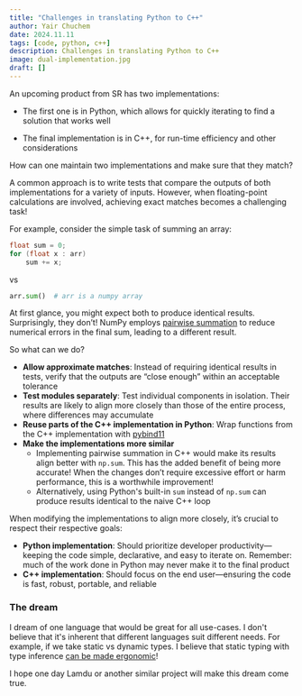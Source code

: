 ```yaml
---
title: "Challenges in translating Python to C++"
author: Yair Chuchem
date: 2024.11.11
tags: [code, python, c++]
description: Challenges in translating Python to C++
image: dual-implementation.jpg
draft: []
---
```


An upcoming product from SR has two implementations:

* The first one is in Python, which allows for quickly iterating to find a solution that works well

* The final implementation is in C++, for run-time efficiency and other considerations

How can one maintain two implementations and make sure that they match?

A common approach is to write tests that compare the outputs of both implementations for a variety of inputs. However, when floating-point calculations are involved, achieving exact matches becomes a challenging task!

For example, consider the simple task of summing an array:

```C++
float sum = 0;
for (float x : arr)
    sum += x;
```

vs

```Python
arr.sum()  # arr is a numpy array
```

At first glance, you might expect both to produce identical results. Surprisingly, they don’t! NumPy employs [pairwise summation](https://en.wikipedia.org/wiki/Pairwise_summation) to reduce numerical errors in the final sum, leading to a different result.

So what can we do?

* **Allow approximate matches**: Instead of requiring identical results in tests, verify that the outputs are “close enough” within an acceptable tolerance
* **Test modules separately**: Test individual components in isolation. Their results are likely to align more closely than those of the entire process, where differences may accumulate
* **Reuse parts of the C++ implementation in Python**: Wrap functions from the C++ implementation with [pybind11](https://pybind11.readthedocs.io/en/stable/)
* **Make the implementations more similar**
  * Implementing pairwise summation in C++ would make its results align better with `np.sum`. This has the added benefit of being more accurate! When the changes don’t require excessive effort or harm performance, this is a worthwhile improvement!
  * Alternatively, using Python's built-in `sum` instead of `np.sum` can produce results identical to the naive C++ loop

When modifying the implementations to align more closely, it’s crucial to respect their respective goals:

* **Python implementation**: Should prioritize developer productivity—keeping the code simple, declarative, and easy to iterate on. Remember: much of the work done in Python may never make it to the final product
* **C++ implementation**: Should focus on the end user—ensuring the code is fast, robust, portable, and reliable

### The dream

I dream of one language that would be great for all use-cases. I don't believe that it's inherent that different languages suit different needs. For example, if we take static vs dynamic types. I believe that static typing with type inference [can be made ergonomic](https://youtu.be/viF1bVTOO6k?si=Ri8jJbeaghCPFDc1)!

I hope one day Lamdu or another similar project will make this dream come true.
